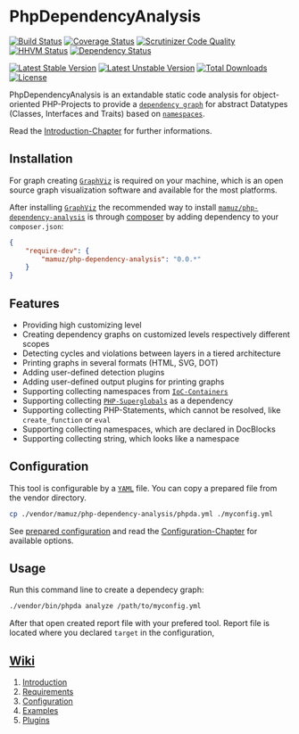 PhpDependencyAnalysis
=====================

[![Build Status](https://travis-ci.org/mamuz/PhpDependencyAnalysis.svg?branch=master)](https://travis-ci.org/mamuz/PhpDependencyAnalysis)
[![Coverage Status](https://img.shields.io/coveralls/mamuz/PhpDependencyAnalysis.svg)](https://coveralls.io/r/mamuz/PhpDependencyAnalysis?branch=master)
[![Scrutinizer Code Quality](https://scrutinizer-ci.com/g/mamuz/PhpDependencyAnalysis/badges/quality-score.png?b=master)](https://scrutinizer-ci.com/g/mamuz/PhpDependencyAnalysis/?branch=master)
[![HHVM Status](http://hhvm.h4cc.de/badge/mamuz/php-dependency-analysis.png)](http://hhvm.h4cc.de/package/mamuz/php-dependency-analysis)
[![Dependency Status](https://www.versioneye.com/user/projects/5431680abeeeeed15600019e/badge.svg)](https://www.versioneye.com/user/projects/5431680abeeeeed15600019e)

[![Latest Stable Version](https://poser.pugx.org/mamuz/php-dependency-analysis/v/stable.svg)](https://packagist.org/packages/mamuz/php-dependency-analysis)
[![Latest Unstable Version](https://poser.pugx.org/mamuz/php-dependency-analysis/v/unstable.svg)](https://packagist.org/packages/mamuz/php-dependency-analysis)
[![Total Downloads](https://poser.pugx.org/mamuz/php-dependency-analysis/downloads.svg)](https://packagist.org/packages/mamuz/php-dependency-analysis)
[![License](https://poser.pugx.org/mamuz/php-dependency-analysis/license.svg)](https://packagist.org/packages/mamuz/php-dependency-analysis)

PhpDependencyAnalysis is an extandable static code analysis for object-oriented
PHP-Projects to provide a [`dependency graph`](http://en.wikipedia.org/wiki/Dependency_graph)
for abstract Datatypes (Classes, Interfaces and Traits) based on [`namespaces`](http://php.net/manual/en/language.namespaces.php).

Read the [Introduction-Chapter](https://github.com/mamuz/PhpDependencyAnalysis/wiki/1.-Introduction) for further informations.

## Installation

For graph creating [`GraphViz`](http://www.graphviz.org/) is required on your machine, which is
an open source graph visualization software and available for the most platforms.

After installing [`GraphViz`](http://www.graphviz.org/) the recommended way to install
[`mamuz/php-dependency-analysis`](https://packagist.org/packages/mamuz/php-dependency-analysis) is through
[composer](http://getcomposer.org/) by adding dependency to your `composer.json`:

```json
{
    "require-dev": {
        "mamuz/php-dependency-analysis": "0.0.*"
    }
}
```

## Features

- Providing high customizing level
- Creating dependency graphs on customized levels respectively different scopes
- Detecting cycles and violations between layers in a tiered architecture
- Printing graphs in several formats (HTML, SVG, DOT)
- Adding user-defined detection plugins
- Adding user-defined output plugins for printing graphs
- Supporting collecting namespaces from [`IoC-Containers`](http://en.wikipedia.org/wiki/Inversion_of_control)
- Supporting collecting [`PHP-Superglobals`](http://php.net/manual/en/language.variables.superglobals.php) as a dependency
- Supporting collecting PHP-Statements, which cannot be resolved, like `create_function` or `eval`
- Supporting collecting namespaces, which are declared in DocBlocks
- Supporting collecting string, which looks like a namespace

## Configuration

This tool is configurable by a [`YAML`](http://en.wikipedia.org/wiki/YAML) file.
You can copy a prepared file from the vendor directory.

```sh
cp ./vendor/mamuz/php-dependency-analysis/phpda.yml ./myconfig.yml
```

See [prepared configuration](https://github.com/mamuz/PhpDependencyAnalysis/blob/master/phpda.yml)
and read the [Configuration-Chapter](https://github.com/mamuz/PhpDependencyAnalysis/wiki/3.-Configuration) for available options.

## Usage

Run this command line to create a dependecy graph:

```sh
./vendor/bin/phpda analyze /path/to/myconfig.yml
```

After that open created report file with your prefered tool.
Report file is located where you declared `target` in the configuration,

## [Wiki](https://github.com/mamuz/PhpDependencyAnalysis/wiki)

1. [Introduction](https://github.com/mamuz/PhpDependencyAnalysis/wiki/1.-Introduction)
2. [Requirements](https://github.com/mamuz/PhpDependencyAnalysis/wiki/2.-Requirements)
3. [Configuration](https://github.com/mamuz/PhpDependencyAnalysis/wiki/3.-Configuration)
4. [Examples](https://github.com/mamuz/PhpDependencyAnalysis/wiki/4.-Examples)
5. [Plugins](https://github.com/mamuz/PhpDependencyAnalysis/wiki/5.-Plugins)

